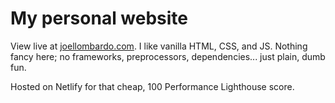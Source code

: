 # My personal website
View live at [joellombardo.com](https://joellombardo.com). I like vanilla HTML, CSS, and JS. Nothing fancy here; no frameworks, preprocessors, dependencies... just plain, dumb fun.

Hosted on Netlify for that cheap, 100 Performance Lighthouse score.
